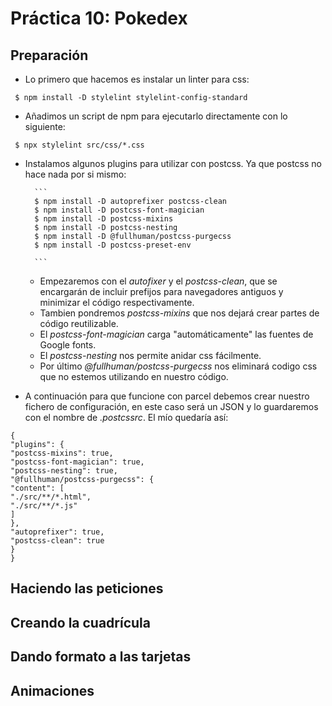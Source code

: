 # Práctica 10: Pokedex
## Preparación
* Lo primero que hacemos es instalar un linter para css:

```
 $ npm install -D stylelint stylelint-config-standard
```
* Añadimos un script de npm para ejecutarlo directamente con lo siguiente:

```
 $ npx stylelint src/css/*.css
``` 
* Instalamos algunos plugins para utilizar con postcss. Ya que postcss no hace nada por si mismo:

        ```
        $ npm install -D autoprefixer postcss-clean
        $ npm install -D postcss-font-magician
        $ npm install -D postcss-mixins
        $ npm install -D postcss-nesting
        $ npm install -D @fullhuman/postcss-purgecss
        $ npm install -D postcss-preset-env

        ```
    * Empezaremos con el *autofixer* y el *postcss-clean*, que se encargarán de incluir prefijos para navegadores antiguos y minimizar el código respectivamente.
    * Tambien pondremos *postcss-mixins* que nos dejará crear partes de código reutilizable.
    * El *postcss-font-magician*  carga "automáticamente" las fuentes de Google fonts.
    * El *postcss-nesting* nos permite anidar css fácilmente.
    * Por último *@fullhuman/postcss-purgecss* nos eliminará codigo css que no estemos utilizando en nuestro código.

* A continuación para que funcione con parcel debemos crear nuestro fichero de configuración, en este caso será un JSON y lo guardaremos con el nombre de *.postcssrc*. El mío quedaría así:

```
{
"plugins": {
"postcss-mixins": true,
"postcss-font-magician": true,
"postcss-nesting": true,
"@fullhuman/postcss-purgecss": {
"content": [
"./src/**/*.html",
"./src/**/*.js"
]
},
"autoprefixer": true,
"postcss-clean": true
}
}
```
## Haciendo las peticiones
## Creando la cuadrícula
## Dando formato a las tarjetas
## Animaciones
